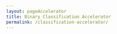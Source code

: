 ```yaml
---
layout: pageAccelerator
title: Binary Classification Accelerator
permalink: /classification-accelerator/
---
```


<script>
    //TODO: These are variables that must be declared and overridden in the specific single accelerator page

    //Variables for this specific single accelerator page, to centralize re-used variables
    const textPageTitle = "Binary Classification Accelerator";
    const htmlPageDescription = `Binary classification, with parameter based auto algorithm selection`;
    const srcHeaderImage = "/images/classification-accelerator/PCA22_OceanPlasticMouse_Feature_06_RGB.jpg";
    const linkAccessAcceleratorRepo = "https://github.com/microsoft/dstoolkit-classification-solution-accelerator";
    const listPrereqs = ["Access to an Azure Subscription",
        "Access to an Azure DevOps Subscription",
        "Service Principal Account"];
    const listIndustries = ["Retail",
        "Consumer Goods",
        "FMCG",
        "Manufacturing",
        "Financial Services"];
    const listUseCases = ["Any yes / no question requirement including:",
        "defaulting on a loan,",
        "clicking on an ad,",
        "terminating a subscription,",
        "quality control of products, processes or services,",
        "medical testing"];
    const htmlAcceleratorDescription = 
        `<p style="margin-top: 30px; text-decoration: none;">
            Binary classification models are perhaps the most common use-case in predictive analytics. The reason is that many key client actions across a wide range of industries are binary in nature, such as: 
            <ul>
                <li>defaulting on a loan, </li>
                <li>clicking on an ad, </li>
                <li>terminating a subscription, </li>
                <li>quality control of products, processes or services, </li>
                <li>medical testing, </li>
                <li>and so on. </li>
            </ul>
            Because of this broad commonality, this accelerator will prove optimal in many data science-based engagements, streamlining time to value.
            <br/><br/>
            Details of the accelerator:
            <ul>
                <li>Leverages the <a href="/ml-ops/" target="_blank">ML Ops accelerator</a> to provide a configurable and re-usable solution accelerator for binary classification cases. </li>
                <li>Auto selects the best classification algorithm for the dataset based on user defined criteria (parameters). </li>
                <li>Uses Azure ML and Azure Dev Ops </li>
            </ul>
        </p>`;

    const listLinksRelatedAccelerators = ["/ml-ops/"];
    
    const linkContributingGuide = "https://github.com/microsoft/dstoolkit-mlops-base/blob/main/CONTRIBUTING.md";

    const listTechnologies = ["Azure Machine Learning",
        "Azure DevOps",
        "Azure Key Vault",
        "Azure Compute Instance",
        "Azure Compute Cluster",
        "Azure Container Instance",
        "Azure Kubernetes Services"];

    const htmlArchitectureSection = `<img src="/images/classification-accelerator/Solution-Accelerator-Architecture.png" alt="Solution Accelerator Architecture">`;
    const htmlBranchingStrategySection = `<img src="/images/classification-accelerator/Branching-Strategy.png" alt="Branching Strategy">`;
    const htmlAcceleratorComponents = `<img src="/images/classification-accelerator/Code-Blueprint.png" alt="Code Blueprint">`;
    const htmlKeyAcceleratorFiles = 
        `<ul>
            <li><a href="https://github.com/microsoft/dstoolkit-classification-solution-accelerator/blob/main/configuration/configuration-aml.variables.yml" target="_blank">Configuration-aml.variables.yml</a></li>
            <li><a href="https://github.com/microsoft/dstoolkit-classification-solution-accelerator/blob/main/src/train_1_classifier.py" target="_blank">src/train_1_classifier.py</a></li>
            <li><a href="https://github.com/microsoft/dstoolkit-classification-solution-accelerator/blob/main/src/train_n_classifier.py" target="_blank">src/train_n_classifier.py</a></li>
        </ul>`;
    const htmlLiveDemoSection = `n/a (should be hidden)`;
    const htmlRepoStructureSection = `n/a (should be hidden)`;

    //boolean variables to show / hide sections of the page
    const toHide_AcceleratorGuidanceSection = true;
    const toHide_RelatedAccelerators = false;
    const toHide_ContributingGuide = false;
    const toHide_ArchitectureSection = false;
    const toHide_BranchingStrategySection = false;
    const toHide_AcceleratorComponents = false;
    const toHide_KeyAcceleratorFiles = false;
    const toHide_LiveDemoSection = true;
    const toHide_RepoStructureSection = true;
</script>

<script src="/scripts/script-setsingleacceleratorpagecontents.js" type="text/javascript"></script>

<!--TODO: to replace below html with javascript above and inherit from pageAccelerator layout-->   
<!-- //pending https://github.com/microsoft/dstoolkit-web/issues/24 - before spending more time - to be confirmed if we will be displaying those videos at all - if not displaying, then perhaps we'll remove this section
    <div class="category">Accelerator guidance</div>
    <div class="accelerator-guidance-videos">
<div style="height: 100%; text-align: center">
			<div class="csslider infinity" id="slider1">
			<input type="radio" name="slides" checked="checked" id="slides_1"/>
			<input type="radio" name="slides" id="slides_2"/>
				<ul>
                    <li>
                        <iframe width="560" height="315" src="https://youtube.com/embed/stHa_ZvSapk" title="YouTube video player" frameborder="0" allow="accelerometer; autoplay; clipboard-write; encrypted-media; gyroscope; picture-in-picture" allowfullscreen></iframe>
					</li>
				</ul>
					<div class="arrows">
						<label for="slides_1"></label>
						<label class="goto-first" for="slides_1"></label>
						<label class="goto-last" for="slides_10"></label>
					</div>
					<div class="navigation"> 
						<div>
							<label for="slides_1"></label>
						</div>
					</div>
			</div>
		</div>
    </div>-->
